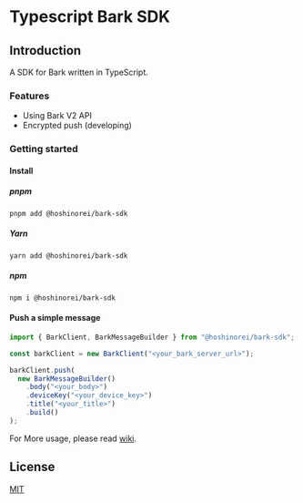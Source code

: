 # Typescript Bark SDK

## Introduction

A SDK for Bark written in TypeScript.

### Features

- Using Bark V2 API
- Encrypted push (developing)

### Getting started

#### Install

##### pnpm

```shell
pnpm add @hoshinorei/bark-sdk
```

##### Yarn

```shell
yarn add @hoshinorei/bark-sdk
```

##### npm

```shell
npm i @hoshinorei/bark-sdk
```

#### Push a simple message

```ts
import { BarkClient, BarkMessageBuilder } from "@hoshinorei/bark-sdk";

const barkClient = new BarkClient("<your_bark_server_url>");

barkClient.push(
  new BarkMessageBuilder()
    .body("<your_body>")
    .deviceKey("<your_device_key>")
    .title("<your_title>")
    .build()
);
```

For More usage, please read [wiki](https://github.com/HoshinoRei/typescript-bark-sdk/wiki).

## License

[MIT](LICENSE)
